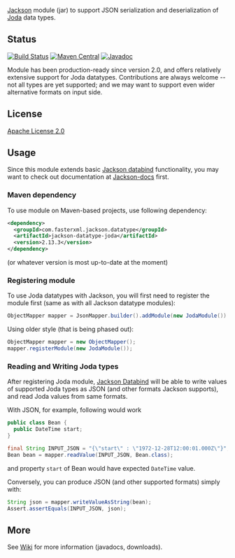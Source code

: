 [Jackson](http://jackson.codehaus.org) module (jar)
to support JSON serialization and deserialization of
[Joda](http://joda-time.sourceforge.net/) data types.

## Status

[![Build Status](https://travis-ci.org/FasterXML/jackson-datatype-joda.svg)](https://travis-ci.org/FasterXML/jackson-datatype-joda)
[![Maven Central](https://maven-badges.herokuapp.com/maven-central/com.fasterxml.jackson.datatype/jackson-datatype-joda/badge.svg)](https://maven-badges.herokuapp.com/maven-central/com.fasterxml.jackson.datatype/jackson-datatype-joda/)
[![Javadoc](https://javadoc.io/badge/com.fasterxml.jackson.datatype/jackson-datatype-joda.svg)](https://www.javadoc.io/doc/com.fasterxml.jackson.datatype/jackson-datatype-joda)

Module has been production-ready since version 2.0, and offers relatively extensive support for Joda datatypes.
Contributions are always welcome -- not all types are yet supported; and we may want to support even wider alternative
formats on input side.

## License

[Apache License 2.0](https://www.apache.org/licenses/LICENSE-2.0.txt)

## Usage

Since this module extends basic [Jackson databind](../../../jackson-databind) functionality, you may want to check out
documentation at [Jackson-docs](../../../jackson-docs) first.

### Maven dependency

To use module on Maven-based projects, use following dependency:

```xml
<dependency>
  <groupId>com.fasterxml.jackson.datatype</groupId>
  <artifactId>jackson-datatype-joda</artifactId>
  <version>2.13.3</version>
</dependency>    
```

(or whatever version is most up-to-date at the moment)

### Registering module

To use Joda datatypes with Jackson, you will first need to register the module first (same as
with all Jackson datatype modules):

```java
ObjectMapper mapper = JsonMapper.builder().addModule(new JodaModule()).build();
```

Using older style (that is being phased out):
```java
ObjectMapper mapper = new ObjectMapper();
mapper.registerModule(new JodaModule());
```

### Reading and Writing Joda types

After registering Joda module, [Jackson Databind](../../../jackson-databind) will be able to write values
of supported Joda types as JSON (and other formats Jackson supports), and read Joda values
from same formats.

With JSON, for example, following would work

```java
public class Bean {
  public DateTime start;
}

final String INPUT_JSON = "{\"start\" : \"1972-12-28T12:00:01.000Z\"}";
Bean bean = mapper.readValue(INPUT_JSON, Bean.class);
```

and property `start` of Bean would have expected `DateTime` value.

Conversely, you can produce JSON (and other supported formats) simply with:

```java
String json = mapper.writeValueAsString(bean);
Assert.assertEquals(INPUT_JSON, json);
```

## More

See [Wiki](../../wiki) for more information (javadocs, downloads).
